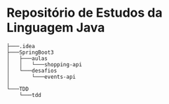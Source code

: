 # Repositório de Estudos da Linguagem Java

```text
├───.idea
├───SpringBoot3
│   ├───aulas
│   │   └───shopping-api
│   └───desafios
│       └───events-api
│ 
└───TDD
    └───tdd
```
